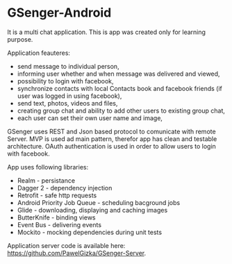 # GSenger-Android

It is a multi chat application. This is app was created only for learning purpose. 

Application feauteres:
- send message to individual person,
- informing user whether and when message was delivered and viewed,
- possibility to login with facebook,
- synchronize contacts with local Contacts book and facebook friends (if user was logged in using facebook),
- send text, photos, videos and files,
- creating group chat and ability to add other users to existing group chat,
- each user can set their own user name and image,

GSenger uses REST and Json based protocol to comunicate with remote Server. MVP is used ad main pattern, therefor app has
clean and testable architecture. OAuth authentication is used in order to allow users to login with facebook. 

App uses following libraries: 
- Realm - persistance
- Dagger 2 - dependency injection
- Retrofit - safe http requests
- Android Priority Job Queue - scheduling bacground jobs
- Glide - downloading, displaying and caching images
- ButterKnife - binding views
- Event Bus - delivering events
- Mockito - mocking dependencies during unit tests

Application server code is available here: https://github.com/PawelGizka/GSenger-Server.
